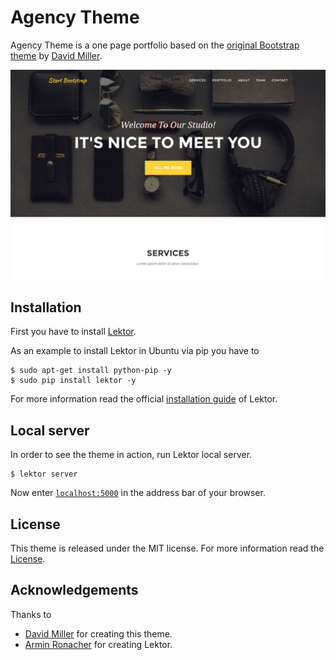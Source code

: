 # Agency Theme

Agency Theme is a one page portfolio based on the
[original Bootstrap theme](//github.com/IronSummitMedia/startbootstrap-agency)
by [David Miller](//github.com/davidtmiller).


![Agency Theme screenshot](https://raw.githubusercontent.com/JavierLopezMunoz/lektor-agency-theme/master/assets/screenshot.png)


## Installation

First you have to install [Lektor](//www.getlektor.com/).

As an example to install Lektor in Ubuntu via pip you have to

    $ sudo apt-get install python-pip -y
    $ sudo pip install lektor -y

For more information read the official
[installation guide](//www.getlektor.com/docs/installation/) of Lektor.

## Local server

In order to see the theme in action, run Lektor local server.

    $ lektor server

Now enter [`localhost:5000`](http://localhost:5000/) in the address
bar of your browser.

## License

This theme is released under the MIT license. For more information
read the
[License](//github.com//JavierLopezMunoz/lektor-agency-theme/master/LICENSE).


## Acknowledgements

Thanks to

- [David Miller](//github.com/davidtmiller) for creating this theme.
- [Armin Ronacher](//github.com/mitsuhiko) for creating Lektor.
